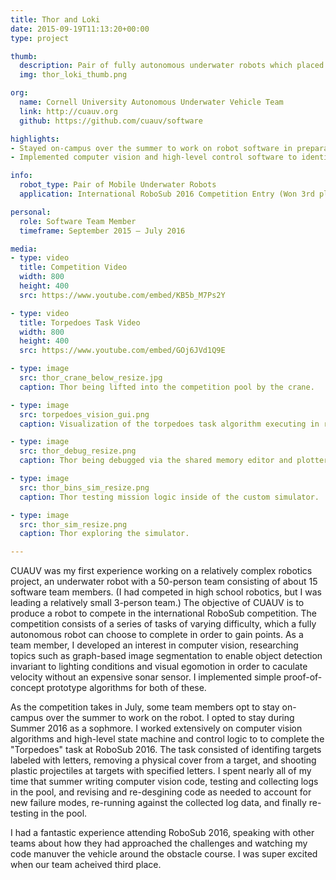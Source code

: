 ```yaml
---
title: Thor and Loki
date: 2015-09-19T11:13:20+00:00
type: project

thumb: 
  description: Pair of fully autonomous underwater robots which placed third internationally in RoboSub 2016
  img: thor_loki_thumb.png

org:
  name: Cornell University Autonomous Underwater Vehicle Team
  link: http://cuauv.org
  github: https://github.com/cuauv/software

highlights: 
- Stayed on-campus over the summer to work on robot software in preparation for the 2016 RoboSub competition in July, in which we achieved 3rd place internationally 
- Implemented computer vision and high-level control software to identify targets labeled with letters, remove a physical cover from a target, and shoot plastic projectiles at targets with specified letters

info:
  robot_type: Pair of Mobile Underwater Robots
  application: International RoboSub 2016 Competition Entry (Won 3rd place)

personal:
  role: Software Team Member
  timeframe: September 2015 – July 2016

media:
- type: video 
  title: Competition Video
  width: 800
  height: 400
  src: https://www.youtube.com/embed/KB5b_M7Ps2Y

- type: video
  title: Torpedoes Task Video
  width: 800
  height: 400
  src: https://www.youtube.com/embed/GOj6JVd1Q9E

- type: image
  src: thor_crane_below_resize.jpg
  caption: Thor being lifted into the competition pool by the crane.

- type: image
  src: torpedoes_vision_gui.png
  caption: Visualization of the torpedoes task algorithm executing in real-time.

- type: image
  src: thor_debug_resize.png
  caption: Thor being debugged via the shared memory editor and plotter.

- type: image
  src: thor_bins_sim_resize.png
  caption: Thor testing mission logic inside of the custom simulator.

- type: image
  src: thor_sim_resize.png
  caption: Thor exploring the simulator.

---
```


CUAUV was my first experience working on a relatively complex
robotics project, an underwater robot with a 50-person team
consisting of about 15 software team members. (I had competed in high
school robotics, but I was leading a relatively small 3-person team.)
The objective of CUAUV is 
to produce a robot to compete in the international RoboSub
competition. The competition consists of a series of tasks of varying
difficulty, which a fully
autonomous robot can choose to complete in order to gain points. As a team member, I developed an interest
in computer vision, researching topics such as graph-based image
segmentation to enable object detection invariant to lighting
conditions and visual egomotion in order to caculate velocity without
an expensive sonar sensor. I implemented simple proof-of-concept prototype
algorithms for both of these. 

As the competition takes in July, some team members opt to stay
on-campus over the summer to work on the robot. I opted to stay
during Summer 2016 as a sophmore. I worked extensively on computer vision algorithms
and high-level state machine and control logic to
to complete the "Torpedoes" task at RoboSub 2016. The task consisted of
identifing targets labeled with letters, removing a physical cover from a target, 
and shooting plastic projectiles at targets with specified letters.
I spent nearly all of my time
that summer writing computer vision code, testing and collecting logs in the pool,
and revising and re-desgining code as needed to account for new failure
modes, re-running against the collected log data, and finally
re-testing in the pool.

I had a fantastic experience attending RoboSub 2016, speaking with
other teams about how they had approached the challenges and watching
my code manuver the vehicle around the obstacle course. I was super
excited when our team acheived third place.
